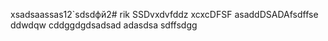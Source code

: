 xsadsaassas12`sdsdфй2# rik
SSDvxdvfddz
xcxcDFSF
asaddDSADAfsdffse
ddwdqw
cddggdgdsadsad
adasdsa
sdffsdgg

